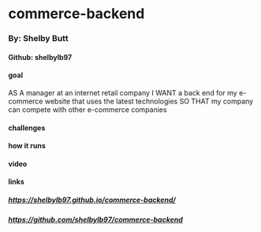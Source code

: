 # commerce-backend
### By: Shelby Butt

#### Github: shelbylb97


#### goal
AS A manager at an internet retail company
I WANT a back end for my e-commerce website that uses the latest technologies
SO THAT my company can compete with other e-commerce companies

#### challenges

#### how it runs


#### video 


#### links
##### https://shelbylb97.github.io/commerce-backend/
##### https://github.com/shelbylb97/commerce-backend
